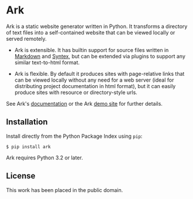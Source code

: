 
# Ark

Ark is a static website generator written in Python. It transforms a
directory of text files into a self-contained website that can be viewed
locally or served remotely.

* Ark is extensible. It has builtin support for source files written
  in [Markdown][] and [Syntex][], but can be extended via plugins to support
  any similar text-to-html format.

* Ark is flexible. By default it produces sites with page-relative links
  that can be viewed locally without any need for a web server (ideal for
  distributing project documentation in html format), but it can easily
  produce sites with resource or directory-style urls.

See Ark's [documentation][docs] or the Ark [demo site][demo] for further details.

[Markdown]: http://daringfireball.net/projects/markdown/
[Syntex]: https://github.com/dmulholland/syntex
[docs]: http://mulholland.xyz/docs/ark/
[demo]: http://ark.mulholland.xyz/phoenix/



## Installation

Install directly from the Python Package Index using `pip`:

    $ pip install ark

Ark requires Python 3.2 or later.



## License

This work has been placed in the public domain.
